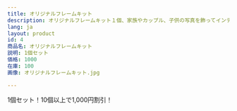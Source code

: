 ```yaml
---
title: オリジナルフレームキット
description: オリジナルフレームキット１個、家族やカップル、子供の写真を飾ってインテリアとして楽しみましょう。
lang: ja
layout: product
id: 4
商品名: オリジナルフレームキット
説明: 1個セット
価格: 1000
在庫: 100
画像: オリジナルフレームキット.jpg

---
```


1個セット！10個以上で1,000円割引！
